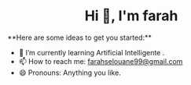 <h1 align="center">Hi 👋, I'm farah</h1>
**Here are some ideas to get you started:**

- 🌱 I’m currently learning Artificial Intelligente .
- 📫 How to reach me: farahselouane99@gmail.com
- 😄 Pronouns: Anything you like.

